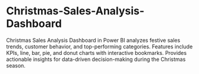 # Christmas-Sales-Analysis-Dashboard
 Christmas Sales Analysis Dashboard in Power BI analyzes festive sales trends, customer behavior, and top-performing categories. Features include KPIs, line, bar, pie, and donut charts with interactive bookmarks. Provides actionable insights for data-driven decision-making during the Christmas season.
